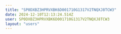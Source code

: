 ```yaml
---
title: "SP0DXBZ3HPRVXBK6D001710G1317V2TNQXJ8TCW3"
date: 2024-12-10T12:13:24.514Z
user: SP0DXBZ3HPRVXBK6D001710G1317V2TNQXJ8TCW3
layout: "users"
---
```

    